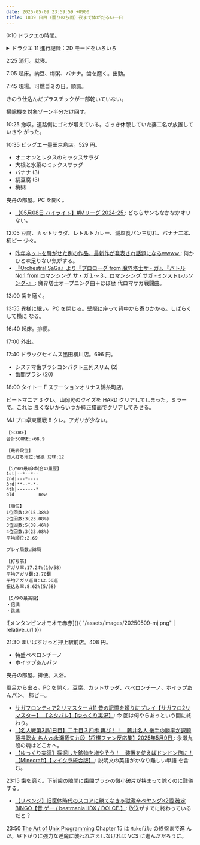 ```yaml
---
date: 2025-05-09 23:59:59 +0900
title: 1839 日目（曇りのち雨）夜まで体がだるい一日
---
```


0:10 ドラクエの時間。

<details><summary>ドラクエ 11 進行記録：2D モードをいろいろ</summary>
<p>モンスターカジノのイベントから再開。モンスターカジノの取得済み景品状態も維持されていることを確認。
今回はコインが豊富にあるので、唯一の未取得景品を一個ゲット。バカ高いステテコのパンツ。
いったん項目を選択するとキャンセル不可な、本作では珍しい UI だ。</p>

<p>いちおうカジノも遊ぶ。スロットマシンをやったら露骨に二連続 77777 でジャックポット獲得。
変動分のコインは後で消えるのだが、珍しい演出をまとめて見ておく。</p>

<p>ブギー戦は専用 BGM だったのを忘れていた。
マルティナを無事仲間に入れると、案の定例のバニースーツがない。
もう一度持ち物を確認する機会が後であるから、その時に復活していることを祈る。</p>

<p>ジャコラ戦へ素直に進んでしまったが、これはたぶんミス。
海が平和になる前にナギムナー村でイベントが何かないかを確認するべきだった。</p>

<p>黄金病のイベントを片付ける。十分強いカミュがさらに強化。
今晩は雪原のキャンプでセーブして終了。</p>
</details>

2:25 消灯。就寝。

7:05 起床。納豆、梅粥、バナナ。歯を磨く。出勤。

7:45 現場。可燃ゴミの日。順調。

きのう仕込んだプラスチックが一部乾いていない。

掃除機を対象ゾーン半分だけ回す。

10:25 撤収。道路側にゴミが増えている。さっき休憩していた婆二名が放置していきや
がった。

10:35 ビッグエー墨田京島店。529 円。

* オニオンとレタスのミックスサラダ
* 大根と水菜のミックスサラダ
* バナナ (3)
* 絹豆腐 (3)
* 梅粥

曳舟の部屋。PC を開く。

* [【05月08日 ハイライト】#Mリーグ 2024-25
  ](https://www.youtube.com/watch?v=fLcnTICPeQ8): どちらサンもなかなかオリない。

12:05 豆腐、カットサラダ、レトルトカレー、減塩食パン三切れ、バナナ二本、柿ピー
少々。

* [昨年ネットを騒がせた例の作品、最新作が発表され話題になるwwww
  ](https://www.youtube.com/watch?v=vAZVT6PbMQM): 何かひと味足りない気がする。
* [『Orchestral SaGa』より『プロローグ from 魔界塔士サ・ガ』、『バトルNo.1 from
  ロマンシング サ・ガ１〜３、ロマンシング サガ -ミンストレルソング-』
  ](https://www.youtube.com/watch?v=QPCT587jMOg): 魔界塔士オープニング曲＋ほぼ歴
  代ロマサガ戦闘曲。

13:00 歯を磨く。

13:55 異様に眠い。PC を閉じる。壁際に座って背中から寄りかかる。しばらくして横に
なる。

16:40 起床。排便。

17:00 外出。

17:40 ドラッグセイムス墨田横川店。696 円。

* システマ歯ブラシコンパクト三列スリム (2)
* 歯間ブラシ (20)

18:00 タイトー F ステーションオリナス錦糸町店。

ビートマニア 3 クレ。山岡晃のクイズを HARD クリアしてしまった。ミラーで。これは
良くないからいつか純正譜面でクリアしてみせる。

MJ プロ卓東風戦 8 クレ。アガリが少ない。

```text
【SCORE】
合計SCORE:-68.9

【最終段位】
四人打ち段位:雀狼 幻球:12

【5/9の最新8試合の履歴】
1st|--*--*--
2nd|---*----
3rd|**--*-*-
4th|-------*
old         new

【順位】
1位回数:2(15.38%)
2位回数:3(23.08%)
3位回数:5(38.46%)
4位回数:3(23.08%)
平均順位:2.69

プレイ局数:58局

【打ち筋】
アガリ率:17.24%(10/58)
平均アガリ翻:3.70翻
平均アガリ巡目:12.50巡
振込み率:8.62%(5/58)

【5/9の最高役】
・倍満
・跳満
```

![メンタンピンオモオモ赤赤]({{ "/assets/images/20250509-mj.png" | relative_url }})

21:30 まいばすけっと押上駅前店。408 円。

* 特盛ペペロンチーノ
* ホイップあんパン

曳舟の部屋。排便。入浴。

風呂から出る。PC を開く。豆腐、カットサラダ、ペペロンチーノ、ホイップあんパン、
柿ピー。

* [サガフロンティア2 リマスター #11 昔の記憶を頼りにプレイ【サガフロ2リマスター】
  【ネタバレ】【ゆっくり実況】](https://www.youtube.com/watch?v=KiKFdhNmfzk): 今
  回は何やらあっという間に終わり。
* [【名人戦第3局1日目】二手目３四歩 再び！！　藤井名人 後手の勝率が課題 藤井聡太
  名人vs永瀬拓矢九段【将棋ファン反応集】2025年5月9日
  ](https://www.youtube.com/watch?v=6HaLw4V8yxg): 永瀬九段の魂はどこかへ。
* [【ゆっくり実況】採掘した鉱物を増やそう！　装置を使えばドンドン倍に！
  【Minecraft】【マイクラ統合版】
  ](https://www.youtube.com/watch?v=LzJh_BSOPV4): 説明文の英語がかなり難しい単語
  を含む。

23:15 歯を磨く。下前歯の隙間に歯間ブラシの微小破片が挟まって除くのに難儀する。

* [【リベンジ】旧筐体時代のスコアに勝てなきゃ獄激辛ペヤング×2個 確定BINGO【音
  ゲー / beatmania IIDX / DOLCE.】](https://www.youtube.com/watch?v=iSVOXBvfwks):
  放送がすでに終わっているだと？

23:50 [The Art of Unix Programming][TAOUP] Chapter 15 は `Makefile` の終盤まで進
んだ。昼下がりに強力な睡魔に襲われさえしなければ VCS に進んだだろうに。

[TAOUP]: <http://www.catb.org/esr/writings/taoup/html>
